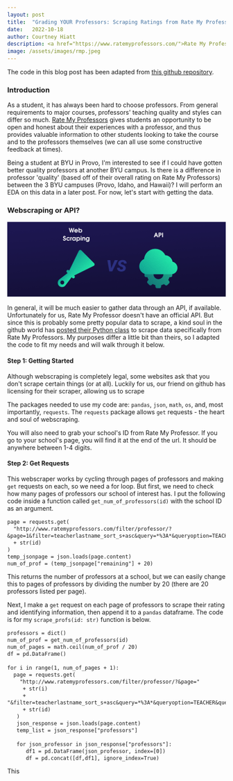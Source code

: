 ```yaml
---
layout: post
title:  "Grading YOUR Professors: Scraping Ratings from Rate My Professors"
date:   2022-10-18
author: Courtney Hiatt
description: <a href="https://www.ratemyprofessors.com/">Rate My Professors</a> has been around since 1999, helping students choose their professors and courses for decades. Want to take a look at the data for your school's professors? Here's a guide on how to use Python to scrape info on your school.
image: /assets/images/rmp.jpeg
---
```

<script src="https://polyfill.io/v3/polyfill.min.js?features=es6"></script> 
<script id="MathJax-script" async src="https://cdn.jsdelivr.net/npm/mathjax@3/es5/tex-mml-chtml.js"></script>

The code in this blog post has been adapted from <a href="https://github.com/tisuela/ratemyprof-api">this github repository</a>. 

### Introduction
As a student, it has always been hard to choose professors. From general requirements to major courses, professors' teaching quality and styles can differ so much. <a href="https://www.ratemyprofessors.com/">Rate My Professors</a> gives students an opportunity to be open and honest about their experiences with a professor, and thus provides valuable information to other students looking to take the course and to the professors themselves (we can all use some constructive feedback at times). 

Being a student at BYU in Provo, I'm interested to see if I could have gotten better quality professors at another BYU campus. Is there is a difference in professor 'quality' (based off of their overall rating on Rate My Professors) between the 3 BYU campuses (Provo, Idaho, and Hawaii)? I will perform an EDA on this data in a later post. For now, let's start with getting the data. 

### Webscraping or API?

<p style="text-align:center;"><img src="https://github.com/courtneyhiatt/stat386-projects/raw/main/assets/images/scrapevsapi.png" alt="" style="width:800px;"/></p>

In general, it will be much easier to gather data through an API, if available. Unfortunately for us, Rate My Professor doesn't have an official API. But since this is probably some pretty popular data to scrape, a kind soul in the github world has <a href="https://github.com/tisuela/ratemyprof-api">posted their Python class</a> to scrape data specifically from Rate My Professors. My purposes differ a little bit than theirs, so I adapted the code to fit my needs and will walk through it below. 

#### Step 1: Getting Started

Although webscraping is completely legal, some websites ask that you don't scrape certain things (or at all). Luckily for us, our friend on github has licensing for their scraper, allowing us to scrape 

The packages needed to use my code are: ```pandas```, ```json```, ```math```, ```os```, and, most importantly, ```requests```. The ```requests``` package allows ```get``` requests - the heart and soul of webscraping. 

You will also need to grab your school's ID from Rate My Professor. If you go to your school's page, you will find it at the end of the url. It should be anywhere between 1-4 digits. 

#### Step 2: Get Requests

This webscraper works by cycling through pages of professors and making ```get``` requests on each, so we need a for loop. But first, we need to check how many pages of professors our school of interest has. I put the following code inside a function called ```get_num_of_professors(id)``` with the school ID as an argument.

```
page = requests.get(
  "http://www.ratemyprofessors.com/filter/professor/?&page=1&filter=teacherlastname_sort_s+asc&query=*%3A*&queryoption=TEACHER&queryBy=schoolId&sid="
  + str(id)
) 
temp_jsonpage = json.loads(page.content)
num_of_prof = (temp_jsonpage["remaining"] + 20)
```
This returns the number of professors at a school, but we can easily change this to pages of professors by dividing the number by 20 (there are 20 professors listed per page). 

Next, I make a ```get``` request on each page of professors to scrape their rating and identifying information, then append it to a ```pandas``` dataframe. The code is for my ```scrape_profs(id: str)``` function is below.

```
professors = dict()
num_of_prof = get_num_of_professors(id)
num_of_pages = math.ceil(num_of_prof / 20)
df = pd.DataFrame()

for i in range(1, num_of_pages + 1):
  page = requests.get(
    "http://www.ratemyprofessors.com/filter/professor/?&page="
     + str(i)
     + "&filter=teacherlastname_sort_s+asc&query=*%3A*&queryoption=TEACHER&queryBy=schoolId&sid="
     + str(id)
   )
   json_response = json.loads(page.content)
   temp_list = json_response["professors"]

   for json_professor in json_response["professors"]:
      df1 = pd.DataFrame(json_professor, index=[0])
      df = pd.concat([df,df1], ignore_index=True)
```

This 


